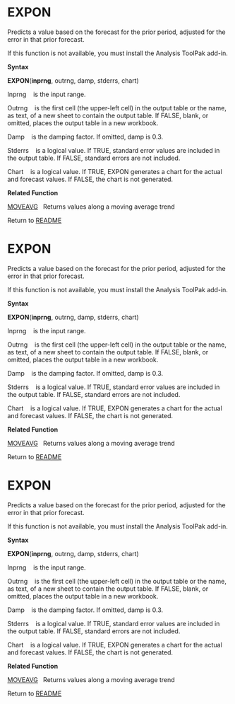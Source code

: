 # EXPON

Predicts a value based on the forecast for the prior period, adjusted
for the error in that prior forecast.

If this function is not available, you must install the Analysis ToolPak
add-in.

**Syntax**

**EXPON**(**inprng**, outrng, damp, stderrs, chart)

Inprng&nbsp;&nbsp;&nbsp;&nbsp;is the input range.

Outrng&nbsp;&nbsp;&nbsp;&nbsp;is the first cell (the upper-left cell) in
the output table or the name, as text, of a new sheet to contain the
output table. If FALSE, blank, or omitted, places the output table in a
new workbook.

Damp&nbsp;&nbsp;&nbsp;&nbsp;is the damping factor. If omitted, damp is
0.3.

Stderrs&nbsp;&nbsp;&nbsp;&nbsp;is a logical value. If TRUE, standard
error values are included in the output table. If FALSE, standard errors
are not included.

Chart&nbsp;&nbsp;&nbsp;&nbsp;is a logical value. If TRUE, EXPON
generates a chart for the actual and forecast values. If FALSE, the
chart is not generated.

**Related Function**

[MOVEAVG](MOVEAVG.md)&nbsp;&nbsp;&nbsp;Returns values along a moving average trend



Return to [README](README.md#E)

# EXPON

Predicts a value based on the forecast for the prior period, adjusted
for the error in that prior forecast.

If this function is not available, you must install the Analysis ToolPak
add-in.

**Syntax**

**EXPON**(**inprng**, outrng, damp, stderrs, chart)

Inprng&nbsp;&nbsp;&nbsp;&nbsp;is the input range.

Outrng&nbsp;&nbsp;&nbsp;&nbsp;is the first cell (the upper-left cell) in
the output table or the name, as text, of a new sheet to contain the
output table. If FALSE, blank, or omitted, places the output table in a
new workbook.

Damp&nbsp;&nbsp;&nbsp;&nbsp;is the damping factor. If omitted, damp is
0.3.

Stderrs&nbsp;&nbsp;&nbsp;&nbsp;is a logical value. If TRUE, standard
error values are included in the output table. If FALSE, standard errors
are not included.

Chart&nbsp;&nbsp;&nbsp;&nbsp;is a logical value. If TRUE, EXPON
generates a chart for the actual and forecast values. If FALSE, the
chart is not generated.

**Related Function**

[MOVEAVG](MOVEAVG.md)&nbsp;&nbsp;&nbsp;Returns values along a moving average trend



Return to [README](README.md#E)

# EXPON

Predicts a value based on the forecast for the prior period, adjusted
for the error in that prior forecast.

If this function is not available, you must install the Analysis ToolPak
add-in.

**Syntax**

**EXPON**(**inprng**, outrng, damp, stderrs, chart)

Inprng&nbsp;&nbsp;&nbsp;&nbsp;is the input range.

Outrng&nbsp;&nbsp;&nbsp;&nbsp;is the first cell (the upper-left cell) in
the output table or the name, as text, of a new sheet to contain the
output table. If FALSE, blank, or omitted, places the output table in a
new workbook.

Damp&nbsp;&nbsp;&nbsp;&nbsp;is the damping factor. If omitted, damp is
0.3.

Stderrs&nbsp;&nbsp;&nbsp;&nbsp;is a logical value. If TRUE, standard
error values are included in the output table. If FALSE, standard errors
are not included.

Chart&nbsp;&nbsp;&nbsp;&nbsp;is a logical value. If TRUE, EXPON
generates a chart for the actual and forecast values. If FALSE, the
chart is not generated.

**Related Function**

[MOVEAVG](MOVEAVG.md)&nbsp;&nbsp;&nbsp;Returns values along a moving average trend



Return to [README](README.md#E)

